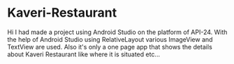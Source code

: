 # Kaveri-Restaurant
Hi I had made a project using Android Studio on the platform of API-24.
With the help of Android Studio using RelativeLayout various ImageView and TextView are used.
Also it's only a one page app that shows the details about Kaveri Restaurant like where it is situated etc...
